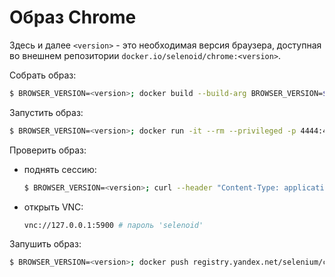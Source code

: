 # Образ Chrome

Здесь и далее `<version>` - это необходимая версия браузера, доступная во внешнем репозитории `docker.io/selenoid/chrome:<version>`.

Собрать образ:
```bash
$ BROWSER_VERSION=<version>; docker build --build-arg BROWSER_VERSION=$BROWSER_VERSION -t registry.yandex.net/selenium/chrome:$BROWSER_VERSION .
```

Запустить образ:
```bash
$ BROWSER_VERSION=<version>; docker run -it --rm --privileged -p 4444:4444 -p 5900:5900 -e ENABLE_VNC='true' registry.yandex.net/selenium/chrome:$BROWSER_VERSION
```

Проверить образ:
  - поднять сессию:
    ```bash
    $ BROWSER_VERSION=<version>; curl --header "Content-Type: application/json" -v http://127.0.0.1:4444/session -d '{"capabilities":{"alwaysMatch":{"browserName":"chrome","browserVersion":"'"$BROWSER_VERSION"'"}},"desiredCapabilities":{"browserName":"chrome","browserVersion":"'"$BROWSER_VERSION"'"}}'
    ```
  - открыть VNC:
    ```bash
    vnc://127.0.0.1:5900 # пароль 'selenoid'
    ```

Запушить образ:
```bash
$ BROWSER_VERSION=<version>; docker push registry.yandex.net/selenium/chrome:$BROWSER_VERSION
```
